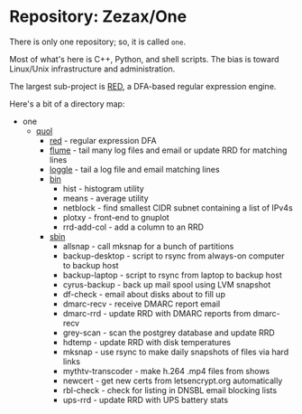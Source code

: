 # Repository: Zezax/One

There is only one repository; so, it is called `one`.

Most of what's here is C++, Python, and shell scripts.
The bias is toward Linux/Unix infrastructure and administration.

The largest sub-project is [RED](quol/red/README.md),
a DFA-based regular expression engine.

Here's a bit of a directory map:

- one
  - [quol](quol/)
    - [red](quol/red/) - regular expression DFA
    - [flume](quol/flume/) - tail many log files and email or update RRD for matching lines
    - [loggle](quol/loggle/) - tail a log file and email matching lines
    - [bin](quol/bin/)
      - hist - histogram utility
      - means - average utility
      - netblock - find smallest CIDR subnet containing a list of IPv4s
      - plotxy - front-end to gnuplot
      - rrd-add-col - add a column to an RRD
    - [sbin](quol/sbin/)
      - allsnap - call mksnap for a bunch of partitions
      - backup-desktop - script to rsync from always-on computer to backup host
      - backup-laptop - script to rsync from laptop to backup host
      - cyrus-backup - back up mail spool using LVM snapshot
      - df-check - email about disks about to fill up
      - dmarc-recv - receive DMARC report email
      - dmarc-rrd - update RRD with DMARC reports from dmarc-recv
      - grey-scan - scan the postgrey database and update RRD
      - hdtemp - update RRD with disk temperatures
      - mksnap - use rsync to make daily snapshots of files via hard links
      - mythtv-transcoder - make h.264 .mp4 files from shows
      - newcert - get new certs from letsencrypt.org automatically
      - rbl-check - check for listing in DNSBL email blocking lists
      - ups-rrd - update RRD with UPS battery stats

